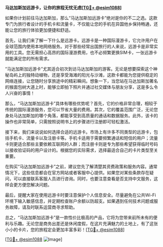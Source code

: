 **马达加斯加远游卡，让你的旅程无忧无虑[[TG💪+ @esim1088](https://t.me/s/esim1088)]**

如果你计划前往马达加斯加，那么“马达加斯加远游卡”绝对是你的不二之选。这款专门为旅行者设计的手机卡和流量卡，不仅能让您的手机在异国他乡保持畅通，还能让您的旅行体验更加便捷和舒适。

首先，让我们来了解一下什么是远游卡。远游卡是一种国际漫游卡，它允许用户在全球范围内使用本地网络服务。对于那些经常出国旅行的人来说，远游卡是非常实用的工具。您无需担心高昂的国际漫游费用，也不必频繁更换SIM卡，一张远游卡就能满足您的所有需求。

“马达加斯加远游卡”尤其适合初次到访马达加斯加的游客。无论是想要探索这个神秘岛屿上的独特动植物，还是享受海滩的阳光与沙滩，这款卡都能为您提供稳定的网络连接，让您随时分享旅途中的精彩瞬间。想象一下，当您站在马达加斯加著名的猴面包树大道上时，能够立即拍下照片并通过社交媒体与朋友分享，这是多么令人兴奋的事情！

那么，“马达加斯加远游卡”具体有哪些优势呢？首先，它的价格非常合理，相较于传统的国际漫游服务，您可以节省大量的费用。其次，它的覆盖范围广泛，无论您身处马达加斯加的哪个角落，都能享受到高质量的通话和数据服务。此外，该卡的操作也非常简单，只需按照说明书上的步骤进行注册即可轻松激活。

接下来，我们来说说如何选择合适的远游卡。市场上有许多不同类型的远游卡，包括手机卡、流量卡以及注册卡等。手机卡适用于需要频繁通话和短信的用户；流量卡则更适合那些主要依赖互联网的人群；而注册卡则是专为那些希望获得临时号码以接收验证码的用户设计的。根据您的实际需求，选择最适合自己的卡片类型至关重要。

在购买“马达加斯加远游卡”之前，建议您先了解清楚其资费政策和服务内容。通常情况下，这些信息都会在官方网站或者客服中心提供。如果您对某些条款存在疑问，可以直接联系客服人员进行咨询。同时，也要注意查看是否支持中文服务，这样会更方便您解决问题。

最后，提醒大家在使用远游卡时要注意保护个人信息安全。尽量避免在公共Wi-Fi环境下输入敏感信息，并定期检查账户余额以防超支。如果遇到任何技术问题或服务故障，请及时联系运营商寻求帮助。

总之，“马达加斯加远游卡”是一款性价比极高的产品，它将为您带来前所未有的便利与乐趣。无论您是商务出差还是休闲度假，在这片充满魅力的土地上，有了这张小小的卡片，您的旅程定会更加丰富多彩！[[TG💪+ @esim1088](https://t.me/s/esim1088)]

[[TG💪+ @esim1088](https://t.me/s/esim1088) ![Image](https://i.postimg.cc/4NQfJmqS/Snipaste-2025-05-13-00-14-12.png)]